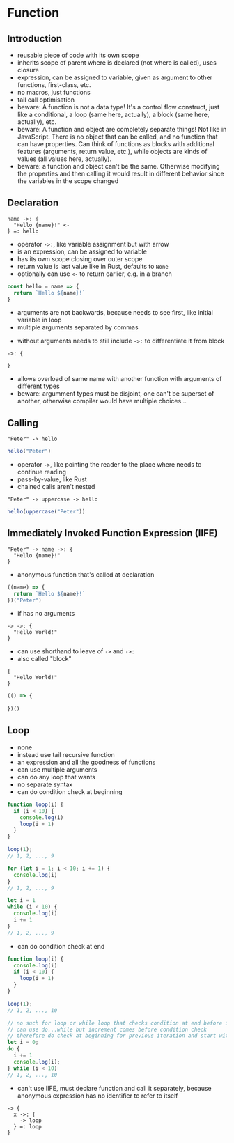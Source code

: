 # Function



## Introduction

- reusable piece of code with its own scope
- inherits scope of parent where is declared (not where is called), uses closure
- expression, can be assigned to variable, given as argument to other functions, first-class, etc.
- no macros, just functions
- tail call optimisation
- beware: A function is not a data type! It's a control flow construct, just like a conditional, a loop (same here, actually), a block (same here, actually), etc.
- beware: A function and object are completely separate things! Not like in JavaScript. There is no object that can be called, and no function that can have properties. Can think of functions as blocks with additional features (arguments, return value, etc.), while objects are kinds of values (all values here, actually).
- beware: a function and object can't be the same. Otherwise modifying the properties and then calling it would result in different behavior since the variables in the scope changed



## Declaration

```
name ->: {
  "Hello {name}!" <-
} =: hello
```

- operator `->:`, like variable assignment but with arrow
- is an expression, can be assigned to variable
- has its own scope closing over outer scope
- return value is last value like in Rust, defaults to `None`
- optionally can use `<-` to return earlier, e.g. in a branch

```js
const hello = name => { 
  return `Hello ${name}!`
}
```

- arguments are not backwards, because needs to see first, like initial variable in loop
- multiple arguments separated by commas
<!-- todo: ?? maybe group operator for multiple arguments would look better `(x, y) -> add`, or `[x, y] -> add` like a box of items that is shipped to function -->
- without arguments needs to still include `->:` to differentiate it from block

```
->: {

}
```

<!-- todo: optional parameters? rest parameters? -->

- allows overload of same name with another function with arguments of different types
- beware: argumment types must be disjoint, one can't be superset of another, otherwise compiler would have multiple choices...
<!-- todo: good idea? -->
<!-- todo: enough to guarantee that choices for compiler are unambiguous? -->



## Calling

```
"Peter" -> hello
```

```js
hello("Peter")
```

- operator `->`, like pointing the reader to the place where needs to continue reading
- pass-by-value, like Rust
- chained calls aren't nested

```
"Peter" -> uppercase -> hello
```

```js
hello(uppercase("Peter"))
```



## Immediately Invoked Function Expression (IIFE)

```
"Peter" -> name ->: {
  "Hello {name}!"
}
```

- anonymous function that's called at declaration

```js
((name) => {
  return `Hello ${name}!`
})("Peter")
```

- if has no arguments

```
-> ->: {
  "Hello World!"
}
```

- can use shorthand to leave of `->` and `->:`
- also called "block"

```
{
  "Hello World!"
}
```

```js
(() => {
  
})()
```



## Loop

- none
- instead use tail recursive function
- an expression and all the goodness of functions
- can use multiple arguments
- can do any loop that wants
- no separate syntax
- can do condition check at beginning

```js
function loop(i) {
  if (i < 10) {
    console.log(i)
    loop(i + 1)
  }
}

loop(1);
// 1, 2, ..., 9

for (let i = 1; i < 10; i += 1) {
  console.log(i)
}
// 1, 2, ..., 9

let i = 1
while (i < 10) {
  console.log(i)
  i += 1
}
// 1, 2, ..., 9
```

- can do condition check at end

```js
function loop(i) {
  console.log(i)
  if (i < 10) {
    loop(i + 1)
  }
}

loop(1);
// 1, 2, ..., 10

// no such for loop or while loop that checks condition at end before increment
// can use do...while but increment comes before condition check
// therefore do check at beginning for previous iteration and start with one less
let i = 0;
do {
  i += 1
  console.log(i);
} while (i < 10)
// 1, 2, ..., 10
```

- can't use IIFE, must declare function and call it separately, because anonymous expression has no identifier to refer to itself
<!-- todo: how to do `continue` and `break`? -->

```
-> {
  x ->: {
    -> loop
  } =: loop
}
```
